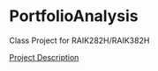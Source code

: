 PortfolioAnalysis
=================

Class Project for RAIK282H/RAIK382H

[Project Description](https://docs.google.com/file/d/0B6w9i0xWpsHWeGhBSlc1X3BSTEE/edit)
